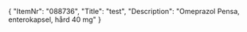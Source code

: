 {
  "ItemNr": "088736",
  "Title": "test",
  "Description": "Omeprazol Pensa, enterokapsel, hård 40 mg"
}
